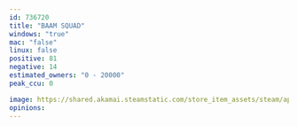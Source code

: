```yaml
---
id: 736720
title: "BAAM SQUAD"
windows: "true"
mac: "false"
linux: false
positive: 81
negative: 14
estimated_owners: "0 - 20000"
peak_ccu: 0

image: https://shared.akamai.steamstatic.com/store_item_assets/steam/apps/736720/header.jpg?t=1726817521
opinions:
---
```


